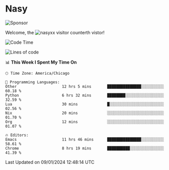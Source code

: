 # Nasy

<!--
<p align="center">
<img height="200" src="https://github-readme-stats.vercel.app/api?username=nasyxx&count_private=true&show_icons=true&theme=dracula&include_all_commits=true"/>
<img height="200" src="https://github-readme-stats.vercel.app/api/top-langs/?username=nasyxx&theme=dracula&hide=html,jupyter+notebook&count_private=true&show_icons=true"/>
</p>

  
----------------
-->

![Sponsor](https://img.shields.io/static/v1.svg?label=Sponsor&message=%E2%9D%A4&logo=GitHub&style=flat&color=pink)
 
Welcome, the ![nasyxx visitor counter](https://count.getloli.com/get/@nasyxx?theme=rule34)th vistor!
 
<!--START_SECTION:waka-->
![Code Time](http://img.shields.io/badge/Code%20Time-4%2C203%20hrs%2034%20mins-blue)

![Lines of code](https://img.shields.io/badge/From%20Hello%20World%20I%27ve%20Written-1.2%20million%20lines%20of%20code-blue)

📊 **This Week I Spent My Time On** 

```text
🕑︎ Time Zone: America/Chicago

💬 Programming Languages: 
Other                    12 hrs 5 mins       ███████████████░░░░░░░░░░   60.18 % 
Python                   6 hrs 32 mins       ████████░░░░░░░░░░░░░░░░░   32.59 % 
Lua                      30 mins             █░░░░░░░░░░░░░░░░░░░░░░░░   02.56 % 
Nix                      20 mins             ░░░░░░░░░░░░░░░░░░░░░░░░░   01.70 % 
Org                      12 mins             ░░░░░░░░░░░░░░░░░░░░░░░░░   01.07 % 

🔥 Editors: 
Emacs                    11 hrs 46 mins      ███████████████░░░░░░░░░░   58.61 % 
Chrome                   8 hrs 19 mins       ██████████░░░░░░░░░░░░░░░   41.39 % 
```


 Last Updated on 09/01/2024 12:48:14 UTC
<!--END_SECTION:waka-->

<!-- ![visitors](https://visitor-badge.laobi.icu/badge?page_id=nasyxx.nasyxx) -->
